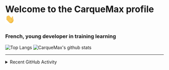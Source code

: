 # Welcome to the CarqueMax profile <img src="https://raw.githubusercontent.com/CarqueMax/CarqueMax/main/wave.gif" width="30px">
### French, young developer in training learning  
![Top Langs](https://github-readme-stats.vercel.app/api/top-langs/?username=CarqueMax&show_icons=true&count_private=false&theme=dracula)
![CarqueMax's github stats](https://github-readme-stats.vercel.app/api?username=CarqueMax&show_icons=true&theme=dracula)

---

<details>
    <summary>Recent GitHub Activity</summary>
    
   [![ReadMe Card](https://github-readme-stats.vercel.app/api/pin/?username=CarqueMax&repo=Royal&theme=dracula)](https://github.com/CarqueMax/Royal)
   [![ReadMe Card](https://github-readme-stats.vercel.app/api/pin/?username=CarqueMax&repo=TP_TrisTableau&theme=dracula)](https://github.com/CarqueMax/TP_TrisTableau)
    
</details>
